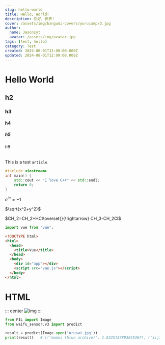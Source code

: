 ```yaml
---
slug: hello-world
title: Hello, World!
description: 你好，世界！
cover: /assets/img/bangumi-covers/yurucamp/3.jpg
author:
  name: Jasonzyt
  avatar: /assets/img/avatar.jpg
tags: [test, hello]
category: Test
created: 2024-06-01T12:00:00.000Z
updated: 2024-08-01T12:00:00.000Z
---
```


# Hello World

## h2

### h3

#### h4

##### h5

###### h6

This is a test `article`.

```cpp
#include <iostream>
int main() {
    std::cout << "I love C++" << std::endl;
    return 0;
}
```

$e^{i\pi}=-1$

$\sqrt{x^2+y^2}$

$CH_2=CH_2+HCl\overset{}{\rightarrow} CH_3-CH_2Cl$

```js
import vue from "vue";
```

```html
<!DOCTYPE html>
<html>
  <head>
    <title>Vue</title>
  </head>
  <body>
    <div id="app"></div>
    <script src="vue.js"></script>
  </body>
</html>
```

# HTML

::: center
![img](/assets/img/illustrations/112981252_p0.jpg)
:::

```python
from PIL import Image
from waifu_sensor.v3 import predict

result = predict(Image.open('urusai.jpg'))
print(result)   # [('momoi (blue archive)', 1.8325137893845367), ('iijima yun', 2.4338155048445755), ('midori (blue archive)', 2.5287921933510806)]
```
